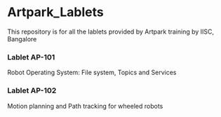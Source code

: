 # Artpark_Lablets
This repository is for all the lablets provided by Artpark training by IISC, Bangalore
### Lablet AP-101 
Robot Operating System: File system, Topics and Services <br>
### Lablet AP-102 
Motion planning and Path tracking for wheeled robots  <br>

